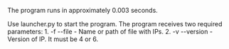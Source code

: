 The program runs in approximately 0.003 seconds.

Use launcher.py to start the program.
The program receives two required parameters:
    1. -f --file - Name or path of file with IPs.
    2. -v --version - Version of IP. It must be 4 or 6.